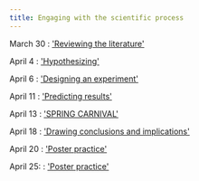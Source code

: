 ```yaml
---
title: Engaging with the scientific process
---
```


March 30
: ['Reviewing the literature'](#)

April 4
: ['Hypothesizing'](#)

April 6
: ['Designing an experiment'](#)

April 11
: ['Predicting results'](#)

April 13 
: ['SPRING CARNIVAL'](#)

April 18
: ['Drawing conclusions and implications'](#)

April 20
: ['Poster practice'](#)

April 25: 
: ['Poster practice'](#)




